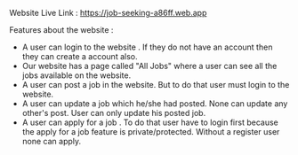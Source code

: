 

Website Live Link : https://job-seeking-a86ff.web.app

Features about the website : 
- A user can  login to the website . If they do not have an account then they can create a account also.
- Our website has a page called "All Jobs" where a user can see all the jobs available on the website.
- A user can post a job in the website. But to do that user must login to the website.
- A user can update a job which he/she had posted. None can update any other's post. User can only update his posted job.
- A user can apply for a job . To do that user have to login first because the apply for a job feature is private/protected. Without a register user none can apply.


